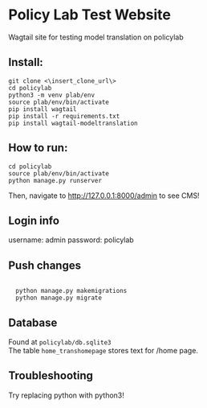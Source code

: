 # Policy Lab Test Website
Wagtail site for testing model translation on policylab

## Install:
<pre><code>git clone <\insert_clone_url\>
cd policylab
python3 -m venv plab/env
source plab/env/bin/activate
pip install wagtail     
pip install -r requirements.txt
pip install wagtail-modeltranslation
</code></pre>

## How to run:
<pre><code>cd policylab
source plab/env/bin/activate
python manage.py runserver
</code></pre>

Then, navigate to http://127.0.0.1:8000/admin to see CMS!

## Login info
username: admin
password: policylab

## Push changes
<pre><code>
  python manage.py makemigrations
  python manage.py migrate
</code></pre>

## Database
Found at <code>policylab/db.sqlite3</code> <br>
The table <code>home_transhomepage</code> stores text for /home page.


## Troubleshooting
Try replacing python with python3!
